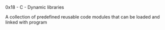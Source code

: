 0x18 - C - Dynamic libraries

A collection of predefined reusable code modules that can be loaded and linked with program
